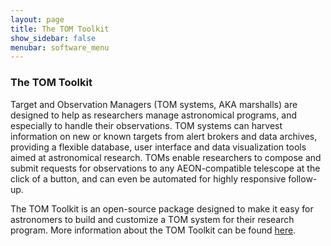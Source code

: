 ```yaml
---
layout: page
title: The TOM Toolkit
show_sidebar: false
menubar: software_menu
---
```


### The TOM Toolkit
Target and Observation Managers (TOM systems, AKA marshalls) are designed to help as researchers manage 
astronomical programs, and especially to handle their observations.  TOM systems can harvest information 
on new or known targets from alert brokers and data archives, providing a flexible database, user interface
and data visualization tools aimed at astronomical research.  TOMs enable researchers to compose and submit 
requests for observations to any AEON-compatible telescope at the click of a button, and can even be 
automated for highly responsive follow-up.  

The TOM Toolkit is an open-source package designed to make it easy for astronomers to build and customize
a TOM system for their research program.  More information about the TOM Toolkit can be found 
<a href="https://lco.global/tomtoolkit/">here</a>.
